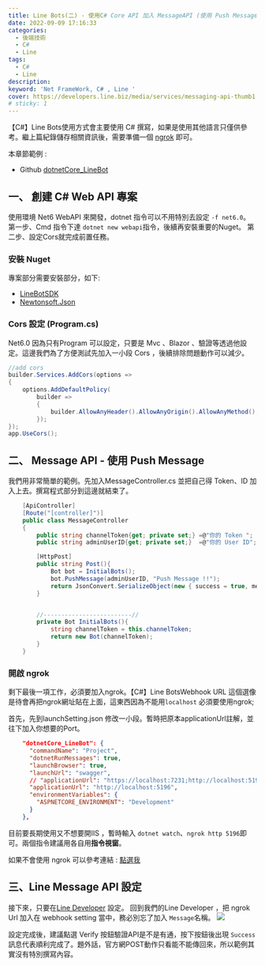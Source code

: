 ```yaml
---
title: Line Bots(二) - 使用C# Core API 加入 MessageAPI (使用 Push Message)
date: 2022-09-09 17:16:33
categories: 
  - 後端技術
  - C#
  - Line
tags: 
  - C#
  - Line
description:
keyword: 'Net FrameWork, C# , Line '
cover: https://developers.line.biz/media/services/messaging-api-thumb1.png
# sticky: 1
---
```


【C#】Line Bots使用方式會主要使用 C# 撰寫，如果是使用其他語言只僅供參考。繼上篇紀錄儲存相關資訊後，需要準備一個 [ngrok](/2022/08/11/Note/ngrok/) 即可。

本章節範例 : 
- Github [dotnetCore_LineBot](https://github.com/JontCont/dotnetCore_LineBot)

## 一、 創建 C# Web API 專案
使用環境 Net6 WebAPI 來開發，dotnet 指令可以不用特別去設定 ```-f net6.0```。
第一步、Cmd 指令下達 ```dotnet new webapi```指令，後續再安裝重要的Nuget。
第二步、設定Cors就完成前置任務。

### 安裝 Nuget
專案部分需要安裝部分，如下:
- [LineBotSDK](https://www.nuget.org/packages/LineBotSDK)
- [Newtonsoft.Json](https://www.nuget.org/packages/Newtonsoft.Json/13.0.2-beta2)

### Cors 設定 (Program.cs) 
Net6.0 因為只有Program 可以設定，只要是 Mvc 、Blazor 、驗證等透過他設定。這邊我們為了方便測試先加入一小段 Cors ，後續排除問題動作可以減少。

```cs
//add cors
builder.Services.AddCors(options =>
{
    options.AddDefaultPolicy(
        builder =>
        {
            builder.AllowAnyHeader().AllowAnyOrigin().AllowAnyMethod();
        });
});
app.UseCors();
```

## 二、 Message API - 使用 Push Message 
我們用非常簡單的範例。先加入MessageController.cs 並把自己得 Token、ID 加入上去。撰寫程式部分到這邊就結束了。
```cs
    [ApiController]
    [Route("[controller]")]
    public class MessageController
    {
        public string channelToken{get; private set;} =@"你的 Token ";
        public string adminUserID{get; private set;}  =@"你的 User ID";

        [HttpPost]
        public string Post(){
            Bot bot = InitialBots();
            bot.PushMessage(adminUserID, "Push Message !!");
            return JsonConvert.SerializeObject(new { success = true, message = "" });
        }


        //-------------------------//
        private Bot InitialBots(){
            string channelToken = this.channelToken;
            return new Bot(channelToken);
        }
    }
```
### 開啟 ngrok 
剩下最後一項工作，必須要加入ngrok。【C#】Line BotsWebhook URL 這個選像是待會再把ngrok網址貼在上面，這東西因為不能用```localhost``` 必須要使用ngrok;

首先，先到launchSetting.json 修改一小段。暫時把原本applicationUrl註解，並往下加入你想要的Port。
```json
    "dotnetCore_LineBot": {
      "commandName": "Project",
      "dotnetRunMessages": true,
      "launchBrowser": true,
      "launchUrl": "swagger",
      // "applicationUrl": "https://localhost:7231;http://localhost:5196",
      "applicationUrl": "http://localhost:5196",
      "environmentVariables": {
        "ASPNETCORE_ENVIRONMENT": "Development"
      }
    },
```

目前要長期使用又不想要開IIS ，暫時輸入 ```dotnet watch```、```ngrok http 5196```即可。兩個指令建議用各自用**指令視窗**。

如果不會使用 ngrok 可以參考連結 : [點選我](/2022/08/11/Note/ngrok/)

## 三、Line Message API 設定
接下來，只要在[Line Developer](https://developers.line.biz/zh-hant/) 設定。
回到我們的Line Developer ，把 ngrok Url 加入在 webhook setting 當中，務必別忘了加入 ```Message```名稱。 
![](/img/dotnet/Line/Snipaste_2022-09-09_17-16-33.png)

設定完成後，建議點選 Verify 按鈕驗證API是不是有通，按下按鈕後出現 ```Success ```訊息代表順利完成了。題外話，官方網POST動作只看能不能傳回來，所以範例其實沒有特別撰寫內容。






